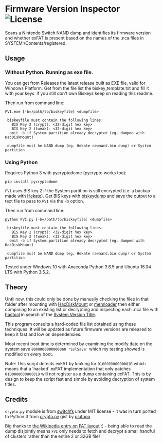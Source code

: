 # Firmware Version Inspector ![License](https://img.shields.io/badge/License-GPLv3-blue.svg)
Scans a Nintendo Switch NAND dump and identifies its firmware version and whether exFAT is present based on the names of the .nca files in SYSTEM:/Contents/registered.

## Usage

### Without Python. Running as exe file.

You can get from Releases the latest release built as EXE file, valid for Windows Platform.
Get from the file list the biskey_template.txt and fill it with your keys.
If you still don't own Biskeys keep on reading this readme.

Then run from command line:
```
FVI.exe [-b=/path/to/biskeyfile] <dumpfile>

 biskeyfile must contain the following lines:
   BIS Key 2 (crypt): <32-digit hex key>
   BIS Key 2 (tweak): <32-digit hex key>
  omit -b if System partition already decrypted (eg. dumped with HacDiskMount)

 dumpfile must be NAND dump (eg. Hekate rawnand.bin dump) or System partition
```

### Using Python 

Requires Python 3 with pycryptodome (pycrypto works too):
```
pip install pycryptodome
```
`FVI` uses BIS key 2 if the System partition is still encrypted (i.e. a backup made with [Hekate](https://github.com/CTCaer/hekate)). Get BIS keys with [biskeydump](https://github.com/rajkosto/biskeydump) and save the output to a text file to pass to `FVI` via the -b option.

Then run from command line:
```
python FVI.py [-b=/path/to/biskeyfile] <dumpfile>

 biskeyfile must contain the following lines:
   BIS Key 2 (crypt): <32-digit hex key>
   BIS Key 2 (tweak): <32-digit hex key>
  omit -b if System partition already decrypted (eg. dumped with HacDiskMount)

 dumpfile must be NAND dump (eg. Hekate rawnand.bin dump) or System partition
```

Tested under Windows 10 with Anaconda Python 3.6.5 and Ubuntu 16.04 LTS with Python 3.5.2.

## Theory
Until now, this could only be done by manually checking the files in that folder after mounting with [HacDiskMount](https://switchtools.sshnuke.net/) or [memloader](https://github.com/rajkosto/memloader) then either comparing to an existing list or decrypting and inspecting each .nca file with [hactool](https://github.com/SciresM/hactool) in search of the [System Version Title](https://switchbrew.org/index.php?title=System_Version_Title).

This program consults a hard-coded file list obtained using these techniques. It will be updated as future firmware versions are released to keep it fast and low on dependencies.

Most recent boot time is determined by examining the modify date on the system save `8000000000000060 'SslSave'` which my testing showed is modified on every boot.

Note: This script detects exFAT by looking for `010000000000081B` which means that a 'hacked' exFAT implementation that only patches `0100000000000819` will not register as a dump containing exFAT. This is by design to keep the script fast and simple by avoiding decryption of system titles.

## Credits
`crypto.py` module is from [switchfs](https://github.com/ihaveamac/switchfs/blob/master/switchfs/crypto.py) under MIT license - it was in turn ported to Python 3 from [crypto.py](https://gist.github.com/plutooo/fd4b22e7f533e780c1759057095d7896) gist by [plutooo](https://github.com/plutooo)

Big thanks to [the Wikipedia entry on FAT layout](https://en.wikipedia.org/wiki/Design_of_the_FAT_file_system) :) - being able to read the dump disjointly means `FVI` only needs to fetch and decrypt a small handful of clusters rather than the entire 2 or 32GB file!
